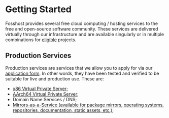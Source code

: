 # Getting Started
Fosshost provides several free cloud computing / hosting services to the free and open-source software community. These services are delivered virtually through our infrastructure and are available singularly or in multiple combinations for [eligible](/general/application) projects. 

## Production Services
Production services are services that we allow you to apply for via our [application form](https://fosshost.org/apply). In other words, they have been tested and verified to be suitable for live and production use. These are:

- [x86 Virtual Private Server](/products-and-services/virtual-private-server/);
- [AArch64 Virtual Private Server](/products-and-services/aarch64-virtual-private-server/);
- Domain Name Services / DNS;
- [Mirrors-as-a-Service (available for package mirrors, operating systems, repositories, documentation, static assets, etc.)](/products-and-services/mirrors-as-a-service/);

